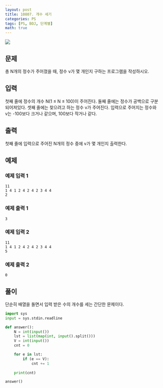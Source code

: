 ```yaml
---
layout: post
title: 10807. 개수 세기
categories: PS
tags: [PS, BOJ, 단계별]
math: true
---
```


<img src="https://onlinejudgeimages.s3-ap-northeast-1.amazonaws.com/images/boj-og.png" />

## 문제

총 N개의 정수가 주어졌을 때, 정수 v가 몇 개인지 구하는 프로그램을 작성하시오.

## 입력

첫째 줄에 정수의 개수 N(1 ≤ N ≤ 100)이 주어진다.
둘째 줄에는 정수가 공백으로 구분되어져있다.
셋째 줄에는 찾으려고 하는 정수 v가 주어진다.
입력으로 주어지는 정수와 v는 -100보다 크거나 같으며, 100보다 작거나 같다.

## 출력

첫째 줄에 입력으로 주어진 N개의 정수 중에 v가 몇 개인지 출력한다.

## 예제

### 예제 입력 1

```
11
1 4 1 2 4 2 4 2 3 4 4
2
```

### 예제 출력 1

```
3
```

### 예제 입력 2

```
11
1 4 1 2 4 2 4 2 3 4 4
5
```

### 예제 출력 2

```
0
```

## 풀이

단순히 배열을 돌면서 입력 받은 수의 개수를 세는 간단한 문제이다.

```python
import sys
input = sys.stdin.readline

def answer():
    N = int(input())
    lst = list(map(int, input().split()))
    V = int(input())
    cnt = 0

    for e in lst:
        if (e == V):
            cnt += 1
    
    print(cnt)

answer()

```
